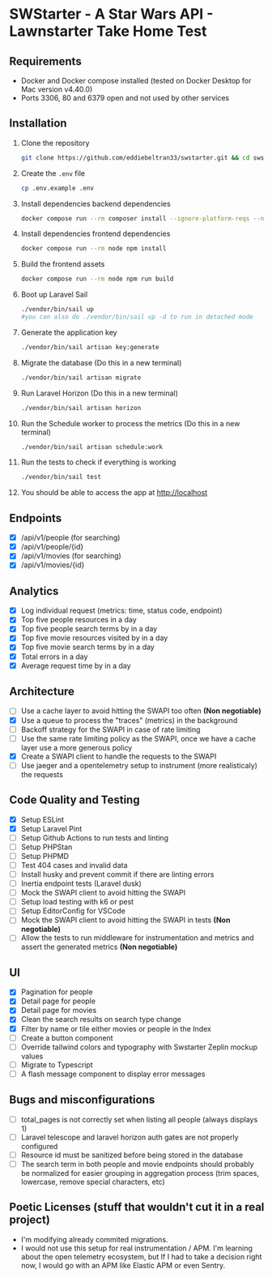 # SWStarter - A Star Wars API - Lawnstarter Take Home Test

## Requirements

- Docker and Docker compose installed (tested on Docker Desktop for Mac version v4.40.0)
- Ports 3306, 80 and 6379 open and not used by other services

## Installation

1. Clone the repository
    ```bash
    git clone https://github.com/eddiebeltran33/swstarter.git && cd swstarter
    ```
2. Create the `.env` file

    ```bash
    cp .env.example .env
    ```

3. Install dependencies backend dependencies

    ```bash
    docker compose run --rm composer install --ignore-platform-reqs --no-interaction --prefer-dist --no-scripts
    ```

4. Install dependencies frontend dependencies
    ```bash
    docker compose run --rm node npm install
    ```
5. Build the frontend assets
    ```bash
    docker compose run --rm node npm run build
    ```
6. Boot up Laravel Sail
    ```bash
    ./vendor/bin/sail up
    #you can also do ./vendor/bin/sail up -d to run in detached mode
    ```
7. Generate the application key

    ```bash
    ./vendor/bin/sail artisan key:generate
    ```

8. Migrate the database (Do this in a new terminal)
    ```bash
    ./vendor/bin/sail artisan migrate
    ```
9. Run Laravel Horizon (Do this in a new terminal)
    ```bash
    ./vendor/bin/sail artisan horizon
    ```
10. Run the Schedule worker to process the metrics (Do this in a new terminal)
    ```bash
    ./vendor/bin/sail artisan schedule:work
    ```
11. Run the tests to check if everything is working
    ```bash
    ./vendor/bin/sail test
    ```
12. You should be able to access the app at [http://localhost](http://localhost)

## Endpoints

- [x] /api/v1/people (for searching)
- [x] /api/v1/people/{id}
- [x] /api/v1/movies (for searching)
- [x] /api/v1/movies/{id}

## Analytics

- [x] Log individual request (metrics: time, status code, endpoint)
- [x] Top five people resources in a day
- [x] Top five people search terms by in a day
- [x] Top five movie resources visited by in a day
- [x] Top five movie search terms by in a day
- [x] Total errors in a day
- [x] Average request time by in a day

## Architecture

- [ ] Use a cache layer to avoid hitting the SWAPI too often **(Non negotiable)**
- [x] Use a queue to process the "traces" (metrics) in the background
- [ ] Backoff strategy for the SWAPI in case of rate limiting
- [ ] Use the same rate limiting policy as the SWAPI, once we have a cache layer use a more generous policy
- [x] Create a SWAPI client to handle the requests to the SWAPI
- [ ] Use jaeger and a opentelemetry setup to instrument (more realisticaly) the requests

## Code Quality and Testing

- [x] Setup ESLint
- [x] Setup Laravel Pint
- [ ] Setup Github Actions to run tests and linting
- [ ] Setup PHPStan
- [ ] Setup PHPMD
- [ ] Test 404 cases and invalid data
- [ ] Install husky and prevent commit if there are linting errors
- [ ] Inertia endpoint tests (Laravel dusk)
- [ ] Mock the SWAPI client to avoid hitting the SWAPI
- [ ] Setup load testing with k6 or pest
- [ ] Setup EditorConfig for VSCode
- [ ] Mock the SWAPI client to avoid hitting the SWAPI in tests **(Non negotiable)**
- [ ] Allow the tests to run middleware for instrumentation and metrics and assert the generated metrics **(Non negotiable)**

## UI

- [x] Pagination for people
- [x] Detail page for people
- [x] Detail page for movies
- [x] Clean the search results on search type change
- [x] Filter by name or tile either movies or people in the Index
- [ ] Create a button component
- [ ] Override tailwind colors and typography with Swstarter Zeplin mockup values
- [ ] Migrate to Typescript
- [ ] A flash message component to display error messages

## Bugs and misconfigurations

- [ ] total_pages is not correctly set when listing all people (always displays 1)
- [ ] Laravel telescope and laravel horizon auth gates are not properly configured
- [ ] Resource id must be sanitized before being stored in the database
- [ ] The search term in both people and movie endpoints should probably be normalized for easier grouping in
      aggregation process (trim spaces, lowercase, remove special characters, etc)

## Poetic Licenses (stuff that wouldn't cut it in a real project)

- I'm modifying already commited migrations.
- I would not use this setup for real instrumentation / APM. I'm learning about the open telemetry
  ecosystem, but If I had to take a decision right now, I would go with an APM like Elastic APM or even Sentry.
